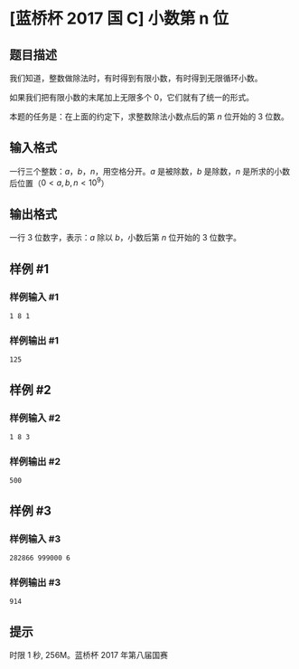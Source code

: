 # [蓝桥杯 2017 国 C] 小数第 n 位

## 题目描述

我们知道，整数做除法时，有时得到有限小数，有时得到无限循环小数。

如果我们把有限小数的末尾加上无限多个 $0$，它们就有了统一的形式。

本题的任务是：在上面的约定下，求整数除法小数点后的第 $n$ 位开始的 $3$ 位数。

## 输入格式

一行三个整数：$a$，$b$，$n$，用空格分开。$a$ 是被除数，$b$ 是除数，$n$ 是所求的小数后位置（$0<a,b,n<10^9$）

## 输出格式

一行 $3$ 位数字，表示：$a$ 除以 $b$，小数后第 $n$ 位开始的 $3$ 位数字。

## 样例 #1

### 样例输入 #1
```
1 8 1
```

### 样例输出 #1

```
125
```

## 样例 #2

### 样例输入 #2
```
1 8 3
```

### 样例输出 #2

```
500
```

## 样例 #3

### 样例输入 #3
```
282866 999000 6
```

### 样例输出 #3

```
914
```

## 提示

时限 1 秒, 256M。蓝桥杯 2017 年第八届国赛
